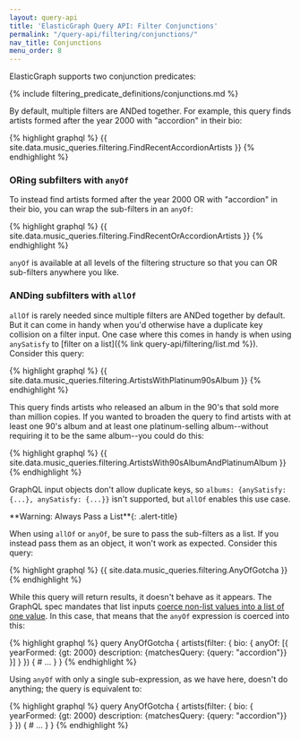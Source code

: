 ```yaml
---
layout: query-api
title: 'ElasticGraph Query API: Filter Conjunctions'
permalink: "/query-api/filtering/conjunctions/"
nav_title: Conjunctions
menu_order: 8
---
```

ElasticGraph supports two conjunction predicates:

{% include filtering_predicate_definitions/conjunctions.md %}

By default, multiple filters are ANDed together. For example, this query finds artists
formed after the year 2000 with "accordion" in their bio:

{% highlight graphql %}
{{ site.data.music_queries.filtering.FindRecentAccordionArtists }}
{% endhighlight %}

### ORing subfilters with `anyOf`

To instead find artists formed after the year 2000 OR with "accordion" in their bio, you
can wrap the sub-filters in an `anyOf`:

{% highlight graphql %}
{{ site.data.music_queries.filtering.FindRecentOrAccordionArtists }}
{% endhighlight %}

`anyOf` is available at all levels of the filtering structure so that you can OR
sub-filters anywhere you like.

### ANDing subfilters with `allOf`

`allOf` is rarely needed since multiple filters are ANDed together by default. But it can
come in handy when you'd otherwise have a duplicate key collision on a filter input. One
case where this comes in handy is when using `anySatisfy` to [filter on a
list]({% link query-api/filtering/list.md %}). Consider this query:

{% highlight graphql %}
{{ site.data.music_queries.filtering.ArtistsWithPlatinum90sAlbum }}
{% endhighlight %}

This query finds artists who released an album in the 90's that sold more than million copies.
If you wanted to broaden the query to find artists with at least one 90's album and at least one
platinum-selling album--without requiring it to be the same album--you could do this:

{% highlight graphql %}
{{ site.data.music_queries.filtering.ArtistsWith90sAlbumAndPlatinumAlbum }}
{% endhighlight %}

GraphQL input objects don't allow duplicate keys, so
`albums: {anySatisfy: {...}, anySatisfy: {...}}` isn't supported, but `allOf`
enables this use case.

<div class="alert-warning" markdown="1">
**Warning: Always Pass a List**{: .alert-title}

When using `allOf` or `anyOf`, be sure to pass the sub-filters as a list. If you instead
pass them as an object, it won't work as expected. Consider this query:

{% highlight graphql %}
{{ site.data.music_queries.filtering.AnyOfGotcha }}
{% endhighlight %}

While this query will return results, it doesn't behave as it appears. The GraphQL
spec mandates that list inputs [coerce non-list values into a list of one
value](https://spec.graphql.org/October2021/#sec-List.Input-Coercion). In this case,
that means that the `anyOf` expression is coerced into this:

{% highlight graphql %}
query AnyOfGotcha {
  artists(filter: {
    bio: {
      anyOf: [{
        yearFormed: {gt: 2000}
        description: {matchesQuery: {query: "accordion"}}
      }]
    }
  }) {
    # ...
  }
}
{% endhighlight %}

Using `anyOf` with only a single sub-expression, as we have here, doesn't do anything;
the query is equivalent to:

{% highlight graphql %}
query AnyOfGotcha {
  artists(filter: {
    bio: {
      yearFormed: {gt: 2000}
      description: {matchesQuery: {query: "accordion"}}
    }
  }) {
    # ...
  }
}
{% endhighlight %}
</div>
